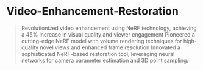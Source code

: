 # Video-Enhancement-Restoration
>Revolutionized video enhancement using NeRF technology, achieving a 45% increase in visual quality and viewer
engagement
> Pioneered a cutting-edge NeRF model with volume rendering techniques for high-quality novel views and enhanced
frame resolution
> Innovated a sophisticated NeRF-based restoration tool, leveraging neural networks for camera parameter estimation
and 3D point sampling.

